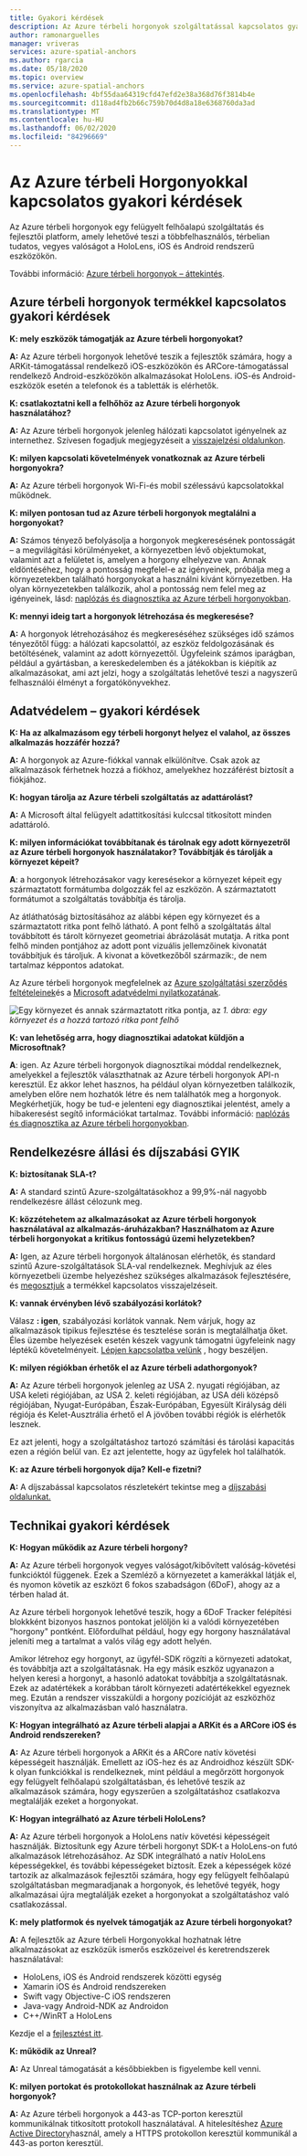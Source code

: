 ```yaml
---
title: Gyakori kérdések
description: Az Azure térbeli horgonyok szolgáltatással kapcsolatos gyakori kérdések.
author: ramonarguelles
manager: vriveras
services: azure-spatial-anchors
ms.author: rgarcia
ms.date: 05/18/2020
ms.topic: overview
ms.service: azure-spatial-anchors
ms.openlocfilehash: 4bf55daa64319cfd47efd2e38a368d76f3814b4e
ms.sourcegitcommit: d118ad4fb2b66c759b70d4d8a18e6368760da3ad
ms.translationtype: MT
ms.contentlocale: hu-HU
ms.lasthandoff: 06/02/2020
ms.locfileid: "84296669"
---
```

# <a name="frequently-asked-questions-about-azure-spatial-anchors"></a>Az Azure térbeli Horgonyokkal kapcsolatos gyakori kérdések

Az Azure térbeli horgonyok egy felügyelt felhőalapú szolgáltatás és fejlesztői platform, amely lehetővé teszi a többfelhasználós, térbelian tudatos, vegyes valóságot a HoloLens, iOS és Android rendszerű eszközökön.

További információ: [Azure térbeli horgonyok – áttekintés](overview.md).

## <a name="azure-spatial-anchors-product-faqs"></a>Azure térbeli horgonyok termékkel kapcsolatos gyakori kérdések

**K: mely eszközök támogatják az Azure térbeli horgonyokat?**

**A:** Az Azure térbeli horgonyok lehetővé teszik a fejlesztők számára, hogy a ARKit-támogatással rendelkező iOS-eszközökön és ARCore-támogatással rendelkező Android-eszközökön alkalmazásokat HoloLens. iOS-és Android-eszközök esetén a telefonok és a tabletták is elérhetők.

**K: csatlakoztatni kell a felhőhöz az Azure térbeli horgonyok használatához?**

**A:** Az Azure térbeli horgonyok jelenleg hálózati kapcsolatot igényelnek az internethez. Szívesen fogadjuk megjegyzéseit a [visszajelzési oldalunkon](https://feedback.azure.com/forums/919252-azure-spatial-anchors).

**K: milyen kapcsolati követelmények vonatkoznak az Azure térbeli horgonyokra?**

**A:** Az Azure térbeli horgonyok Wi-Fi-és mobil szélessávú kapcsolatokkal működnek.

**K: milyen pontosan tud az Azure térbeli horgonyok megtalálni a horgonyokat?**

**A:** Számos tényező befolyásolja a horgonyok megkeresésének pontosságát – a megvilágítási körülményeket, a környezetben lévő objektumokat, valamint azt a felületet is, amelyen a horgony elhelyezve van. Annak eldöntéséhez, hogy a pontosság megfelel-e az igényeinek, próbálja meg a környezetekben található horgonyokat a használni kívánt környezetben. Ha olyan környezetekben találkozik, ahol a pontosság nem felel meg az igényeinek, lásd: [naplózás és diagnosztika az Azure térbeli horgonyokban](./concepts/logging-diagnostics.md).

**K: mennyi ideig tart a horgonyok létrehozása és megkeresése?**

**A:** A horgonyok létrehozásához és megkereséséhez szükséges idő számos tényezőtől függ: a hálózati kapcsolattól, az eszköz feldolgozásának és betöltésének, valamint az adott környezettől. Ügyfeleink számos iparágban, például a gyártásban, a kereskedelemben és a játékokban is kiépítik az alkalmazásokat, ami azt jelzi, hogy a szolgáltatás lehetővé teszi a nagyszerű felhasználói élményt a forgatókönyvekhez.

## <a name="privacy-faq"></a>Adatvédelem – gyakori kérdések

**K: Ha az alkalmazásom egy térbeli horgonyt helyez el valahol, az összes alkalmazás hozzáfér hozzá?**

**A:** A horgonyok az Azure-fiókkal vannak elkülönítve. Csak azok az alkalmazások férhetnek hozzá a fiókhoz, amelyekhez hozzáférést biztosít a fiókjához.

**K: hogyan tárolja az Azure térbeli szolgáltatás az adattárolást?**

**A:** A Microsoft által felügyelt adattitkosítási kulccsal titkosított minden adattároló.

**K: milyen információkat továbbítanak és tárolnak egy adott környezetről az Azure térbeli horgonyok használatakor? Továbbítják és tárolják a környezet képeit?**

**A**: a horgonyok létrehozásakor vagy keresésekor a környezet képeit egy származtatott formátumba dolgozzák fel az eszközön. A származtatott formátumot a szolgáltatás továbbítja és tárolja.

Az átláthatóság biztosításához az alábbi képen egy környezet és a származtatott ritka pont felhő látható. A pont felhő a szolgáltatás által továbbított és tárolt környezet geometriai ábrázolását mutatja. A ritka pont felhő minden pontjához az adott pont vizuális jellemzőinek kivonatát továbbítjuk és tároljuk. A kivonat a következőből származik:, de nem tartalmaz képpontos adatokat.

Az Azure térbeli horgonyok megfelelnek az [Azure szolgáltatási szerződés feltételeinek](https://go.microsoft.com/fwLink/?LinkID=522330&amp;amp;clcid=0x9)és a [Microsoft adatvédelmi nyilatkozatának](https://go.microsoft.com/fwlink/?LinkId=521839&amp;clcid=0x409).

![Egy környezet és annak származtatott ritka pontja, az ](./media/sparse-point-cloud.png)
 *1. ábra: egy környezet és a hozzá tartozó ritka pont felhő*

**K: van lehetőség arra, hogy diagnosztikai adatokat küldjön a Microsoftnak?**

**A**: igen. Az Azure térbeli horgonyok diagnosztikai móddal rendelkeznek, amelyekkel a fejlesztők választhatnak az Azure térbeli horgonyok API-n keresztül. Ez akkor lehet hasznos, ha például olyan környezetben találkozik, amelyben előre nem hozhatók létre és nem találhatók meg a horgonyok. Megkérhetjük, hogy be tud-e jelenteni egy diagnosztikai jelentést, amely a hibakeresést segítő információkat tartalmaz. További információ: [naplózás és diagnosztika az Azure térbeli horgonyokban](./concepts/logging-diagnostics.md).

## <a name="availability-and-pricing-faqs"></a>Rendelkezésre állási és díjszabási GYIK

**K: biztosítanak SLA-t?**

**A:** A standard szintű Azure-szolgáltatásokhoz a 99,9%-nál nagyobb rendelkezésre állást célozunk meg. 

**K: közzétehetem az alkalmazásokat az Azure térbeli horgonyok használatával az alkalmazás-áruházakban? Használhatom az Azure térbeli horgonyokat a kritikus fontosságú üzemi helyzetekben?**

**A:** Igen, az Azure térbeli horgonyok általánosan elérhetők, és standard szintű Azure-szolgáltatások SLA-val rendelkeznek. Meghívjuk az éles környezetbeli üzembe helyezéshez szükséges alkalmazások fejlesztésére, és [megosztjuk](https://feedback.azure.com/forums/919252-azure-spatial-anchors) a termékkel kapcsolatos visszajelzéseit.

**K: vannak érvényben lévő szabályozási korlátok?**

Válasz **: igen**, szabályozási korlátok vannak.  Nem várjuk, hogy az alkalmazások tipikus fejlesztése és tesztelése során is megtalálhatja őket. Éles üzembe helyezések esetén készek vagyunk támogatni ügyfeleink nagy léptékű követelményeit. [Lépjen kapcsolatba velünk](mailto:azuremrs@microsoft.com) , hogy beszéljen. 

**K: milyen régiókban érhetők el az Azure térbeli adathorgonyok?**

**A:** Az Azure térbeli horgonyok jelenleg az USA 2. nyugati régiójában, az USA keleti régiójában, az USA 2. keleti régiójában, az USA déli középső régiójában, Nyugat-Európában, Észak-Európában, Egyesült Királyság déli régiója és Kelet-Ausztrália érhető el A jövőben további régiók is elérhetők lesznek.

Ez azt jelenti, hogy a szolgáltatáshoz tartozó számítási és tárolási kapacitás ezen a régión belül van. Ez azt jelentette, hogy az ügyfelek hol találhatók. 

**K: az Azure térbeli horgonyok díja? Kell-e fizetni?**

**A:** A díjszabással kapcsolatos részletekért tekintse meg a [díjszabási oldalunkat.](https://azure.microsoft.com/pricing/details/spatial-anchors/)

## <a name="technical-faqs"></a>Technikai gyakori kérdések

**K: Hogyan működik az Azure térbeli horgony?**

**A:** Az Azure térbeli horgonyok vegyes valóságot/kibővített valóság-követési funkcióktól függenek. Ezek a Szemléző a környezetet a kamerákkal látják el, és nyomon követik az eszközt 6 fokos szabadságon (6DoF), ahogy az a térben halad át.

Az Azure térbeli horgonyok lehetővé teszik, hogy a 6DoF Tracker felépítési blokkként bizonyos hasznos pontokat jelöljön ki a valódi környezetében "horgony" pontként. Előfordulhat például, hogy egy horgony használatával jeleníti meg a tartalmat a valós világ egy adott helyén.

Amikor létrehoz egy horgonyt, az ügyfél-SDK rögzíti a környezeti adatokat, és továbbítja azt a szolgáltatásnak. Ha egy másik eszköz ugyanazon a helyen keresi a horgonyt, a hasonló adatokat továbbítja a szolgáltatásnak. Ezek az adatértékek a korábban tárolt környezeti adatértékekkel egyeznek meg. Ezután a rendszer visszaküldi a horgony pozícióját az eszközhöz viszonyítva az alkalmazásban való használatra.

**K: Hogyan integrálható az Azure térbeli alapjai a ARKit és a ARCore iOS és Android rendszereken?**

**A:** Az Azure térbeli horgonyok a ARKit és a ARCore natív követési képességeit használják. Emellett az iOS-hez és az Androidhoz készült SDK-k olyan funkciókkal is rendelkeznek, mint például a megőrzött horgonyok egy felügyelt felhőalapú szolgáltatásban, és lehetővé teszik az alkalmazások számára, hogy egyszerűen a szolgáltatáshoz csatlakozva megtalálják ezeket a horgonyokat.

**K: Hogyan integrálható az Azure térbeli HoloLens?**

**A:** Az Azure térbeli horgonyok a HoloLens natív követési képességeit használják. Biztosítunk egy Azure térbeli horgonyt SDK-t a HoloLens-on futó alkalmazások létrehozásához. Az SDK integrálható a natív HoloLens képességekkel, és további képességeket biztosít. Ezek a képességek közé tartozik az alkalmazások fejlesztői számára, hogy egy felügyelt felhőalapú szolgáltatásban megmaradjanak a horgonyok, és lehetővé tegyék, hogy alkalmazásai újra megtalálják ezeket a horgonyokat a szolgáltatáshoz való csatlakozással.

**K: mely platformok és nyelvek támogatják az Azure térbeli horgonyokat?**

**A:** A fejlesztők az Azure térbeli Horgonyokkal hozhatnak létre alkalmazásokat az eszközük ismerős eszközeivel és keretrendszerek használatával:

- HoloLens, iOS és Android rendszerek közötti egység
- Xamarin iOS és Android rendszereken
- Swift vagy Objective-C iOS rendszeren
- Java-vagy Android-NDK az Androidon
- C++/WinRT a HoloLens

Kezdje el a [fejlesztést itt](index.yml).

**K: működik az Unreal?**

**A:** Az Unreal támogatását a későbbiekben is figyelembe kell venni.

**K: milyen portokat és protokollokat használnak az Azure térbeli horgonyok?**

**A:** Az Azure térbeli horgonyok a 443-as TCP-porton keresztül kommunikálnak titkosított protokoll használatával. A hitelesítéshez [Azure Active Directory](https://docs.microsoft.com/azure/active-directory/)használ, amely a HTTPS protokollon keresztül kommunikál a 443-as porton keresztül.
